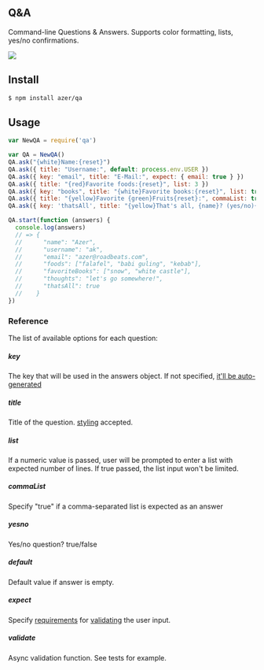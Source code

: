 ## Q&A

Command-line Questions & Answers. Supports color formatting, lists, yes/no confirmations.

![](https://cldup.com/yaS8YF7scZ.png)

## Install

```bash
$ npm install azer/qa
```

## Usage

```js
var NewQA = require('qa')

var QA = NewQA()
QA.ask("{white}Name:{reset}")
QA.ask({ title: "Username:", default: process.env.USER })
QA.ask({ key: "email", title: "E-Mail:", expect: { email: true } })
QA.ask({ title: "{red}Favorite foods:{reset}", list: 3 })
QA.ask({ key: "books", title: "{white}Favorite books:{reset}", list: true })
QA.ask({ title: "{yellow}Favorite {green}Fruits{reset}:", commaList: true })
QA.ask({ key: 'thatsAll', title: "{yellow}That's all, {name}? (yes/no){reset}", yesno: true })

QA.start(function (answers) {
  console.log(answers)
  // => {
  //      "name": "Azer",
  //      "username": "ak",
  //      "email": "azer@roadbeats.com",
  //      "foods": ["falafel", "babi guling", "kebab"],
  //      "favoriteBooks": ["snow", "white castle"],
  //      "thoughts": "let's go somewhere!",
  //      "thatsAll": true
  //    }
})
```

### Reference

The list of available options for each question:

##### key
The key that will be used in the answers object. If not specified, [it'll be auto-generated](http://github.com/azer/variable-name)

##### title
Title of the question. [styling](http://github.com/azer/style-format) accepted.

##### list
If a numeric value is passed, user will be prompted to enter a list with expected number of lines. If true passed, the list input won't be limited.

##### commaList
Specify "true" if a comma-separated list is expected as an answer

##### yesno
Yes/no question? true/false

##### default
Default value if answer is empty.

##### expect
Specify [requirements](https://github.com/azer/validate-value#reference) for [validating](https://github.com/azer/validate-value) the user input.

##### validate
Async validation function. See tests for example.
